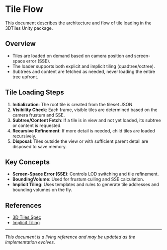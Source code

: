 # Tile Flow

This document describes the architecture and flow of tile loading in the 3DTiles Unity package.

## Overview
- Tiles are loaded on demand based on camera position and screen-space error (SSE).
- The loader supports both explicit and implicit tiling (quadtree/octree).
- Subtrees and content are fetched as needed, never loading the entire tree upfront.

## Tile Loading Steps
1. **Initialization**: The root tile is created from the tileset JSON.
2. **Visibility Check**: Each frame, visible tiles are determined based on the camera frustum and SSE.
3. **Subtree/Content Fetch**: If a tile is in view and not yet loaded, its subtree or content is requested.
4. **Recursive Refinement**: If more detail is needed, child tiles are loaded recursively.
5. **Disposal**: Tiles outside the view or with sufficient parent detail are disposed to save memory.

## Key Concepts
- **Screen-Space Error (SSE)**: Controls LOD switching and tile refinement.
- **BoundingVolume**: Used for frustum culling and SSE calculation.
- **Implicit Tiling**: Uses templates and rules to generate tile addresses and bounding volumes on the fly.

## References
- [3D Tiles Spec](https://github.com/CesiumGS/3d-tiles/tree/main/specification)
- [Implicit Tiling](https://github.com/CesiumGS/3d-tiles/tree/main/specification/ImplicitTiling)

---

*This document is a living reference and may be updated as the implementation evolves.*
